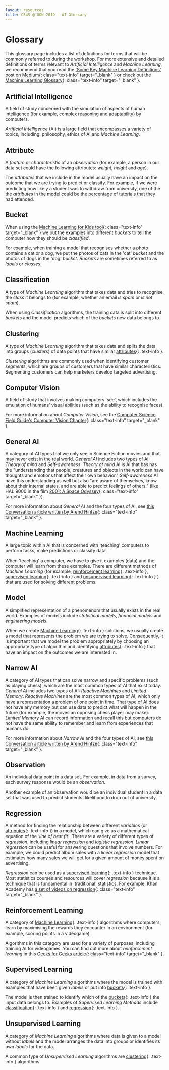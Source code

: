 ```yaml
---
layout: resources
title: CS4S @ UON 2019 - AI Glossary
---
```


# Glossary

This glossary page includes a list of definitions for terms that will be commonly referred to during the workshop.
For more extensive and detailed definitions of terms relevant to *Artificial Intelligence* and *Machine Learning*, we recommend that you read the ['Some Key Machine Learning Definitions' post on Medium](https://medium.com/technology-nineleaps/some-key-machine-learning-definitions-b524eb6cb48){: class="text-info" target="_blank" } or check out the [Machine Learning Glossary](https://ml-cheatsheet.readthedocs.io/en/latest/index.html){: class="text-info" target="_blank" }.

## Artificial Intelligence

A field of study concerned with the simulation of aspects of human intelligence (for example, complex reasoning and adaptability) by computers. 

*Artificial Intelligence* (AI) is a large field that encompasses a variety of topics, including: philosophy, ethics of AI and *Machine Learning*.

## Attribute

A *feature* or *characteristic* of an *observation* (for example, a person in our data set could have the following attributes: *weight*, *height* and *age*).

The *attributes* that we include in the model usually have an impact on the outcome that we are trying to predict or classify.
For example, if we were predicting how likely a student was to withdraw from university, one of the the *attributes* in the model could be the percentage of tutorials that they had attended. 

## Bucket

When using the [Machine Learning for Kids tool](https://machinelearningforkids.co.uk/){: class="text-info" target="_blank" } we put the examples into different *buckets* to tell the computer how they should be *classified*.

For example, when training a model that recognises whether a photo contains a cat or a dog, we put the photos of cats in the 'cat' *bucket* and the photos of dogs in the 'dog' *bucket*.
*Buckets* are sometimes referred to as *labels* or *classes*.

## Classification

A type of *Machine Learning* algorithm that takes data and tries to recognise the *class* it belongs to (for example, whether an email *is spam* or *is not spam*).

When using *Classification* algorithms, the training data is split into different *buckets* and the model predicts which of the *buckets* new data belongs to.

## Clustering

A type of *Machine Learning* algorithm that takes data and splits the data into groups (*clusters*) of data points that have similar [attributes](#attribute){: .text-info }.

*Clustering* algorithms are commonly used when identifying customer *segments*, which are groups of customers that have similar characteristics.
Segmenting customers can help marketers develop targeted advertising.

## Computer Vision

A field of study that involves making computers 'see', which includes the emulation of humans' visual abilities (such as the ability to recognise faces).

For more information about *Computer Vision*, see the [Computer Science Field Guide's Computer Vision Chapter](https://csfieldguide.org.nz/en/chapters/computer-vision/){: class="text-info" target="_blank" }.

## General AI

A category of AI types that we only see in Science Fiction movies and that may never exist in the real world.
*General AI* includes two types of AI: *Theory of mind* and *Self-awareness*.
*Theory of mind* AI is AI that has has the "understanding that people, creatures and objects in the world can have thoughts and emotions that affect their own behavior."
*Self-awareness* AI have this understanding as well but also "are aware of themselves, know about their internal states, and are able to predict feelings of others." (like HAL 9000 in the film [2001: A Space Odyssey](https://en.wikipedia.org/wiki/HAL_9000){: class="text-info" target="_blank" }).

For more information about *General AI* and the four types of AI, see [this Conversation article written by Arend Hintze](https://theconversation.com/understanding-the-four-types-of-ai-from-reactive-robots-to-self-aware-beings-67616){: class="text-info" target="_blank" }.

## Machine Learning

A large topic within AI that is concerned with 'teaching' computers to perform tasks, make predictions or classify data.

When 'teaching' a computer, we have to give it examples (data) and the computer will learn from these examples. 
There are different methods of *Machine Learning* (for example, [reinforcement learning](#reinforcement-learning){: .text-info }, [supervised learning](#supervised-learning){: .text-info } and [unsupervised learning](#unsupervised-learning){: .text-info } ) that are used for solving different problems.

## Model

A simplified representation of a phenomenom that usually exists in the real world. 
Examples of models include *statistical models*, *financial models* and *engineering models*.

When we create [Machine Learning](#machine-learning){: .text-info } solutions, we usually create a model that represents the problem we are trying to solve.
Consequently, it is important that we model the problem appropriately by choosing an appropriate type of algorithm and identifying [attributes](#attribute){: .text-info } that have an impact on the outcomes we are interested in.

## Narrow AI 

A category of AI types that can solve narrow and specific problems (such as playing chess), which are the most common types of AI that exist today.
*General AI* includes two types of AI: *Reactive Machines* and *Limited Memory*.
*Reactive Machines* are the most common types of AI, which only have a representation a problem of one point in time.
That type of AI does not have any memory but can use data to predict what will happen in the future (for example, the moves an opposing chess player may make).
*Limited Memory* AI can record information and recall this but computers do not have the same ability to remember and learn from experiences that humans do.

For more information about *Narrow AI* and the four types of AI, see [this Conversation article written by Arend Hintze](https://theconversation.com/understanding-the-four-types-of-ai-from-reactive-robots-to-self-aware-beings-67616){: class="text-info" target="_blank" }.

## Observation

An individual data point in a data set. For example, in data from a survey, each survey response would be an *observation*.

Another example of an observation would be an individual student in a data set that was used to predict students' likelihood to drop out of university.

## Regression 

A method for finding the relationship between different *variables* (or [attributes](#attribute){: .text-info }) in a model, which can give us a mathematical equation of the *'line of best fit'*.
There are a variety of different types of *regression*, including *linear regression* and *logistic regression*.
*Linear regression* can be useful for answering questions that involve numbers.
For example, we could predict album sales with a *linear regression* model that estimates how many sales we will get for a given amount of money spent on advertising.

*Regression* can be used as a [supervised learning](#supervised-learning){: .text-info } technique.
Most statistics courses and resources will cover *regression* because it is a technique that is fundamental in 'traditional' statistics.
For example, Khan Academy has [a set of videos on regression](https://www.khanacademy.org/math/statistics-probability/describing-relationships-quantitative-data/more-on-regression/v/squared-error-of-regression-line){: class="text-info" target="_blank" }.

## Reinforcement Learning

A category of [Machine Learning](#machine-learning){: .text-info } algorithms where computers learn by maximising the rewards they encounter in an environment (for example, scoring points in a videogame).

Algorithms in this category are used for a variety of purposes, including training AI for videogames.
You can find out more about *reinforcement learning* in this [Geeks for Geeks article](https://www.geeksforgeeks.org/what-is-reinforcement-learning/){: class="text-info" target="_blank" }.

## Supervised Learning

A category of *Machine Learning* algorithms where the model is trained with examples that have been given *labels* or put into [buckets](#buckets){: .text-info }.

The model is then trained to identify which of the [buckets](#buckets){: .text-info } the input data belongs to.
Examples of *Supervised Learning Methods* include [classification](#classification){: .text-info } and [regression](#regression){: .text-info }.

## Unsupervised Learning

A category of *Machine Learning* algorithms where data is given to a model without *labels* and the model arranges the data into groups or identifies its own *labels* for the data.

A common type of *Unsupervised Learning* algorithms are [clustering](#clustering){: .text-info } algorithms.
